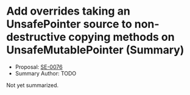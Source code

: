 # Add overrides taking an UnsafePointer source to non-destructive copying methods on UnsafeMutablePointer (Summary)

* Proposal: [SE-0076](https://github.com/apple/swift-evolution/blob/main/proposals/0076-copying-to-unsafe-mutable-pointer-with-unsafe-pointer-source.md)
* Summary Author: TODO

Not yet summarized.
